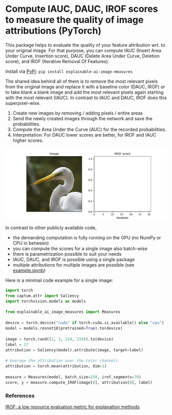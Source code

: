 # Compute IAUC, DAUC, IROF scores to measure the quality of image attributions (PyTorch)

This package helps to evaluate the quality of your feature attribution wrt. to your original image. For that purpose, you can compute IAUC (Insert Area Under Curve, Insertion score), DAUC (Delete Area Under Curve, Deletion score), and IROF (Iterative Removal Of Features).

Install via [PyPi](https://pypi.org/project/explainable-ai-image-measures/):
``pip install explainable-ai-image-measures``

The shared idea behind all of them is to remove the most relevant pixels from the original image and replace it with a baseline color (DAUC, IROF) or to take blank a blank image and add the most relevant pixels again starting with the most relevant (IAUC). In contrast to IAUC and DAUC, IROF does this superpixel-wise. 
1. Create new images by removing / adding pixels / entire areas
2. Send the newly created images through the network and save the probabilities.
3. Compute the Area Under the Curve (AUC) for the recorded probabilities. 
4. Interpretation: For DAUC lower scores are better, for IROF and IAUC higher scores.

![See github for a gif visualization of the mechanics](irof.gif)

In contrast to other publicly available code, 
* the demanding computation is fully running on the GPU (no NumPy or CPU in between)
* you can compute the scores for a single image also batch-wise
* there is parametrization possible to suit your needs
* IAUC, DAUC, and IROF is possible using a single package
* multiple attributions for multiple images are possible (see [example.ipynb](example.ipynb))

Here is a minimal code example for a single image: 
```python
import torch
from captum.attr import Saliency
import torchvision.models as models

from explainable_ai_image_measures import Measures

device = torch.device("cuda" if torch.cuda.is_available() else "cpu")
model = models.resnet18(pretrained=True).to(device)

image = torch.rand((1, 3, 224, 224)).to(device)
label = 17
attribution = Saliency(model).attribute(image, target=label)

# Average the attribution over the color channels
attribution = torch.mean(attribution, dim=1)

measure = Measures(model, batch_size=250, irof_segments=70)
score, y = measure.compute_IROF(image[0], attribution[0], label)

```


### References
[IROF: a low resource evaluation metric for explanation methods](https://arxiv.org/abs/2003.08747)
